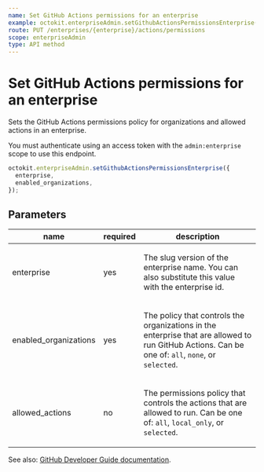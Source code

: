 ```yaml
---
name: Set GitHub Actions permissions for an enterprise
example: octokit.enterpriseAdmin.setGithubActionsPermissionsEnterprise({ enterprise, enabled_organizations })
route: PUT /enterprises/{enterprise}/actions/permissions
scope: enterpriseAdmin
type: API method
---
```


# Set GitHub Actions permissions for an enterprise

Sets the GitHub Actions permissions policy for organizations and allowed actions in an enterprise.

You must authenticate using an access token with the `admin:enterprise` scope to use this endpoint.

```js
octokit.enterpriseAdmin.setGithubActionsPermissionsEnterprise({
  enterprise,
  enabled_organizations,
});
```

## Parameters

<table>
  <thead>
    <tr>
      <th>name</th>
      <th>required</th>
      <th>description</th>
    </tr>
  </thead>
  <tbody>
    <tr><td>enterprise</td><td>yes</td><td>

The slug version of the enterprise name. You can also substitute this value with the enterprise id.

</td></tr>
<tr><td>enabled_organizations</td><td>yes</td><td>

The policy that controls the organizations in the enterprise that are allowed to run GitHub Actions. Can be one of: `all`, `none`, or `selected`.

</td></tr>
<tr><td>allowed_actions</td><td>no</td><td>

The permissions policy that controls the actions that are allowed to run. Can be one of: `all`, `local_only`, or `selected`.

</td></tr>
  </tbody>
</table>

See also: [GitHub Developer Guide documentation](https://docs.github.com/rest/reference/enterprise-admin#set-github-actions-permissions-for-an-enterprise).
